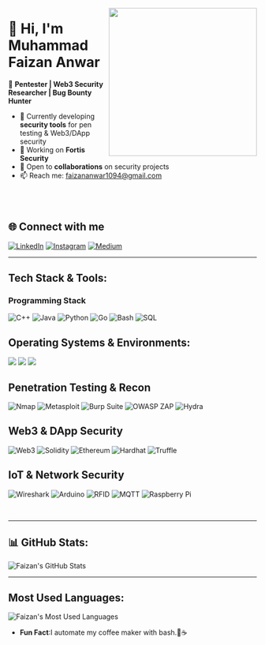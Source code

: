 <p align="center">
  <img align="right" src="https://media0.giphy.com/media/v1.Y2lkPTc5MGI3NjExYmFza3dkemUyNmM2Z2Yxc3ZydHg2YWwzbmU2cWF6dG81Y3Z2OXI3dyZlcD12MV9pbnRlcm5hbF9naWZfYnlfaWQmY3Q9Zw/077i6AULCXc0FKTj9s/giphy.gif" width="300" />
  
  # 👋 Hi, I'm Muhammad Faizan Anwar  
  🔐 **Pentester | Web3 Security Researcher | Bug Bounty Hunter**  

  - 🌱 Currently developing **security tools** for pen testing & Web3/DApp security  
  - 🔭 Working on **Fortis Security**  
  - 💞️ Open to **collaborations** on security projects  
  - 📫 Reach me: [faizananwar1094@gmail.com](mailto:faizananwar1094@gmail.com)  
</p>

<br><br>

## 🌐 **Connect with me** 
[![LinkedIn](https://img.icons8.com/color/48/000000/linkedin.png)](www.linkedin.com/in/imfaizananwar)  [![Instagram](https://img.icons8.com/color/48/000000/instagram-new.png)](https://www.instagram.com/faizan_anwar._)  [![Medium](https://img.icons8.com/color/48/000000/medium-logo.png)](https://medium.com/@mfaizananwar)  

---


##  Tech Stack & Tools:

### Programming Stack 
![C++](https://img.shields.io/badge/C++-blue?logo=cplusplus)
![Java](https://img.shields.io/badge/Java-red?logo=java)
![Python](https://img.shields.io/badge/Python-3.x-blue?logo=python)
![Go](https://img.shields.io/badge/Go-00ADD8?logo=go)
![Bash](https://img.shields.io/badge/Bash-4EAA25?logo=gnubash)
![SQL](https://img.shields.io/badge/SQL-4E73DF?logo=postgresql)

## Operating Systems & Environments:
<span>
  <img src="https://img.shields.io/badge/Linux-333333?logo=linux" />
  <img src="https://img.shields.io/badge/Kali_Linux-557C9C?logo=kali-linux" />
  <img src="https://img.shields.io/badge/Bash-4EAA25?logo=gnubash" />
</span>

## Penetration Testing & Recon
![Nmap](https://img.shields.io/badge/Nmap-003B49?logo=nmap) ![Metasploit](https://img.shields.io/badge/Metasploit-900000?logo=metasploit) ![Burp Suite](https://img.shields.io/badge/Burp_Suite-6E6E6E?logo=burpsuite) ![OWASP ZAP](https://img.shields.io/badge/OWASP_ZAP-000000?logo=owasp-zap) ![Hydra](https://img.shields.io/badge/Hydra-FF0000?logo=hydra)

## Web3 & DApp Security
![Web3](https://img.shields.io/badge/Web3-0066cc?logo=ethereum) ![Solidity](https://img.shields.io/badge/Solidity-363636?logo=solidity) ![Ethereum](https://img.shields.io/badge/Ethereum-3C3C3D?logo=ethereum) ![Hardhat](https://img.shields.io/badge/Hardhat-FFF100?logo=hardhat) ![Truffle](https://img.shields.io/badge/Truffle-3FE0C5?logo=truffle)

## IoT & Network Security
![Wireshark](https://img.shields.io/badge/Wireshark-1679B1?logo=wireshark) ![Arduino](https://img.shields.io/badge/Arduino-00979D?logo=arduino) ![RFID](https://img.shields.io/badge/RFID-FF5733?logo=rfid) ![MQTT](https://img.shields.io/badge/MQTT-660066?logo=mqtt) ![Raspberry Pi](https://img.shields.io/badge/Raspberry_Pi-C51A4A?logo=raspberrypi)

<br>

---
## 📊 GitHub Stats:

![Faizan's GitHub Stats](https://github-readme-stats.vercel.app/api?username=FaizanAnwar01&show_icons=true&hide_title=true&count_private=true)

---

##  Most Used Languages:

![Faizan's Most Used Languages](https://github-readme-stats.vercel.app/api/top-langs/?username=FaizanAnwar01&layout=compact)

-  **Fun Fact**:I automate my coffee maker with bash.🍵☕

